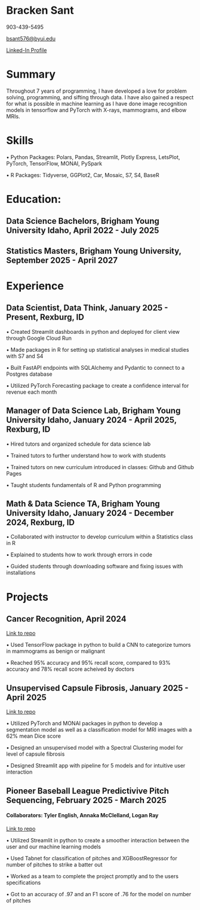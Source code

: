 # Bracken Sant

903-439-5495 

bsant576@byui.edu   

[Linked-In Profile](https://linkedin.com/in/bracken-sant-70b76a192)
# Summary
Throughout 7 years of programming, I have developed a love for problem solving, programming, and sifting through data. I have also gained a respect for what is possible in machine learning as I have done image recognition models in tensorflow and PyTorch with X-rays, mammograms, and elbow MRIs. 

# Skills
• Python Packages: Polars, Pandas, Streamlit, Plotly Express, LetsPlot, PyTorch, TensorFlow, MONAI, PySpark

•	R Packages: Tidyverse, GGPlot2, Car, Mosaic, S7, S4, BaseR

# Education:
## Data Science Bachelors, Brigham Young University Idaho, April 2022 - July 2025

## Statistics Masters, Brigham Young University, September 2025 - April 2027

# Experience
## Data Scientist, Data Think, January 2025 - Present, Rexburg, ID

•	Created Streamlit dashboards in python and deployed for client view through Google Cloud Run

•	Made packages in R for setting up statistical analyses in medical studies with S7 and S4

•	Built FastAPI endpoints with SQLAlchemy and Pydantic to connect to a Postgres database

•	Utilized PyTorch Forecasting package to create a confidence interval for revenue each month

## Manager of Data Science Lab, Brigham Young University Idaho, January 2024 - April 2025, Rexburg, ID

• Hired tutors and organized schedule for data science lab

• Trained tutors to further understand how to work with students

• Trained tutors on new curriculum introduced in classes: Github and Github Pages

• Taught students fundamentals of R and Python programming

## Math & Data Science TA, Brigham Young University Idaho, January 2024 - December 2024, Rexburg, ID

•	Collaborated with instructor to develop curriculum within a Statistics class in R

•	Explained to students how to work through errors in code

•	Guided students through downloading software and fixing issues with installations


# Projects
## Cancer Recognition, April 2024

[Link to repo](https://github.com/bracken576/Sant-Resume/tree/80868f67d8a034d1dad1b303126489050380bacb/Projects/BreastCancerML)

• Used TensorFlow package in python to build a CNN to categorize tumors in mammograms as benign or malignant

• Reached 95% accuracy and 95% recall score, compared to 93% accuracy and 78% recall score acheived by doctors

## Unsupervised Capsule Fibrosis, January 2025 - April 2025

[Link to repo](https://github.com/bracken576/Sant-Resume/tree/c0363c03c4041e73a6a5af392fa2a9eb3031d992/Projects/Unsupervised_PTJC)

•	Utilized PyTorch and MONAI packages in python to develop a segmentation model as well as a classification model for MRI images with a 62% mean Dice score

•	Designed an unsupervised model with a Spectral Clustering model for level of capsule fibrosis

•	Designed Streamlit app with pipeline for 5 models and for intuitive user interaction

## Pioneer Baseball League Predictivive Pitch Sequencing, February 2025 - March 2025

#### Collaborators: Tyler English, Annaka McClelland, Logan Ray

[Link to repo](https://github.com/TylerEnglish/GonePhishingBaseball.git)

• Utilized Streamlit in python to create a smoother interaction between the user and our machine learning models

• Used Tabnet for classification of pitches and XGBoostRegressor for number of pitches to strike a batter out

• Worked as a team to complete the project promptly and to the users specifications

• Got to an accuracy of .97 and an F1 score of .76 for the model on number of pitches

